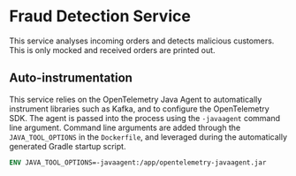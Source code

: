 # Fraud Detection Service

This service analyses incoming orders and detects malicious customers.
This is only mocked and received orders are printed out.

## Auto-instrumentation

This service relies on the OpenTelemetry Java Agent to automatically instrument
libraries such as Kafka, and to configure the OpenTelemetry SDK. The agent is
passed into the process using the `-javaagent` command line argument. Command
line arguments are added through the `JAVA_TOOL_OPTIONS` in the `Dockerfile`,
and leveraged during the automatically generated Gradle startup script.

```dockerfile
ENV JAVA_TOOL_OPTIONS=-javaagent:/app/opentelemetry-javaagent.jar
```
